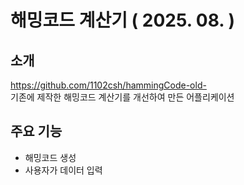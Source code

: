 # 해밍코드 계산기 ( 2025. 08. )

## 소개
https://github.com/1102csh/hammingCode-old-<br>
기존에 제작한 해밍코드 계산기를 개선하여 만든 어플리케이션

## 주요 기능
* 해밍코드 생성
* 사용자가 데이터 입력
